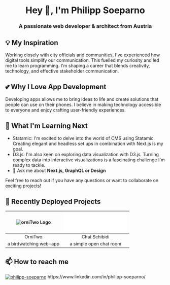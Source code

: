 <h1 align="center">Hey 👋, I'm Philipp Soeparno</h1>
<h3 align="center">A passionate web developer & architect from Austria</h3>

## 💡 My Inspiration

Working closely with city officials and communities, I've experienced how digital tools simplify our communication. This fuelled my curiosity and led me to learn programming. I'm shaping a career that blends creativity, technology, and effective stakeholder communication.

## 💕 Why I Love App Development

Developing apps allows me to bring ideas to life and create solutions that people can use on their phones. I believe in making technology accessible to everyone and enjoy crafting user-friendly experiences. 

## 🔭 What I'm Learning Next 

- Statamic: I'm excited to delve into the world of CMS using Statamic. Creating elegant and headless set ups in combination with Next.js is my goal.
- D3.js: I'm also keen on exploring data visualization with D3.js. Turning complex data into interactive visualizations is a fascinating challenge I'm ready to tackle.
- 💬 Ask me about **Next.js, GraphQL or Design**

Feel free to reach out if you have any questions or want to collaborate on exciting projects!

## 🌱 Recently Deployed Projects 

<img src="https://github.com/lovephimu/ornitwo/blob/next-update/public/images/title_pic.png" alt="orniTwo Logo" width="200" height="auto">  |  <img src="https://github.com/lovephimu/next-chat-app/raw/main/public/chat_logo_markup.png" alt="Chat Logo" width="200" height="auto">
:-------------------------:|:-------------------------:
OrniTwo             |  Chat Schibidi
a birdwatching web-app            |  a simple open chat room

## 📫 How to reach me 

<p align="left">
<a href="https://linkedin.com/in/philipp-soeparno" target="blank"><img align="center" src="https://raw.githubusercontent.com/rahuldkjain/github-profile-readme-generator/master/src/images/icons/Social/linked-in-alt.svg" alt="philipp-soeparno" height="30" width="40" /></a>
  https://www.linkedin.com/in/philipp-soeparno/
</p>

